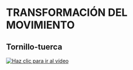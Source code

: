 # **TRANSFORMACIÓN DEL MOVIMIENTO**

## Tornillo-tuerca


[![Haz clic para ir al vídeo](http://img.youtube.com/vi/5WdexqF4VUU/0.jpg)](http://www.youtube.com/watch?v=5WdexqF4VUU "Haz clic para ver el vídeo")
